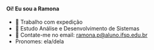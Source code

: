#### Oi! Eu sou a Ramona 

- 🔭 Trabalho com expedição
- 🌱 Estudo Análise e Desenvolvimento de Sistemas
- 📧 Contate-me no email: ramona.p@aluno.ifsp.edu.br
- Pronomes: ela/dela

<div>
  <a href="https://github.com/RamonaPinheiro">
  <img height="180cm" src="https://github-readme-stats.vercel.app/api?username=RamonaPinheiro&show_icons=true&theme=cobalt/>
</div>

